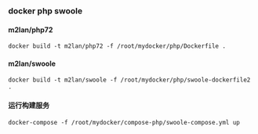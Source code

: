 ### docker php swoole

#### m2lan/php72

```shell
docker build -t m2lan/php72 -f /root/mydocker/php/Dockerfile .
```

#### m2lan/swoole

```shell
docker build -t m2lan/swoole -f /root/mydocker/php/swoole-dockerfile2 .
```

#### 运行构建服务

```shell
docker-compose -f /root/mydocker/compose-php/swoole-compose.yml up
```

